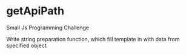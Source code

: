 # getApiPath
Small Js Programming Challenge

Write string preparation function, which fill template in with data from specified object
